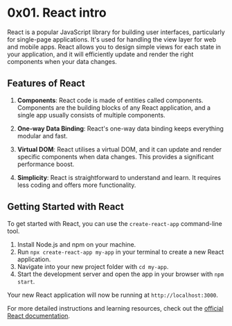 # 0x01. React intro

React is a popular JavaScript library for building user interfaces, particularly for single-page applications. It's used for handling the view layer for web and mobile apps. React allows you to design simple views for each state in your application, and it will efficiently update and render the right components when your data changes.

## Features of React

1. **Components**: React code is made of entities called components. Components are the building blocks of any React application, and a single app usually consists of multiple components.

2. **One-way Data Binding**: React's one-way data binding keeps everything modular and fast. 

3. **Virtual DOM**: React utilises a virtual DOM, and it can update and render specific components when data changes. This provides a significant performance boost.

4. **Simplicity**: React is straightforward to understand and learn. It requires less coding and offers more functionality.

## Getting Started with React

To get started with React, you can use the `create-react-app` command-line tool. 

1. Install Node.js and npm on your machine.
2. Run `npx create-react-app my-app` in your terminal to create a new React application.
3. Navigate into your new project folder with `cd my-app`.
4. Start the development server and open the app in your browser with `npm start`.

Your new React application will now be running at `http://localhost:3000`.

For more detailed instructions and learning resources, check out the [official React documentation](https://reactjs.org/).

